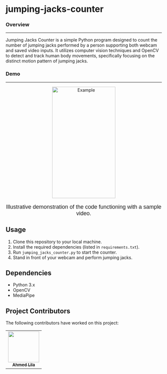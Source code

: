 # jumping-jacks-counter

### Overview

---

Jumping Jacks Counter is a simple Python program designed to count the number of jumping jacks performed by a person supporting both webcam and saved video inputs. It utilizes computer vision techniques and OpenCV to detect and track human body movements, specifically focusing on the distinct motion pattern of jumping jacks.

### Demo

---

<div align="center">
  <img src="output_sample.gif" alt="Example " width="204" height="360">
  <p style="font-family: 'Your Custom Font', sans-serif; font-size: 18px;">Illustrative demonstration of the code functioning with a sample video. </p>
</div>

## Usage

1. Clone this repository to your local machine.
2. Install the required dependencies (listed in `requirements.txt`).
3. Run `jumping_jacks_counter.py` to start the counter.
4. Stand in front of your webcam and perform jumping jacks.

## Dependencies

* Python 3.x
* OpenCV
* MediaPipe

## Project Contributors

The following contributors have worked on this project:


<div align="center">
  <table>
    <tr>
      <td align="center">
        <a href="https://github.com/ahmedlila">
          <img src="https://avatars.githubusercontent.com/u/68854086?s=400&u=02282a03f96ef224311ba05d765ef70b6a3b6834&v=4" width="100px;" alt=""/>
          <br />
          <sub>
            <b>Ahmed Lila</b>
          </sub>
        </a>
      </td>
    </tr>
  </table>
</div>
